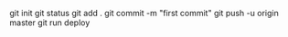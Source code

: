 git init
git status
git add .
git commit -m "first commit"
git push -u origin master
git run deploy
